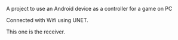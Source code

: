A project to use an Android device as a controller for a game on PC

Connected with Wifi using UNET.

This one is the receiver.